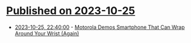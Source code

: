 # [Published on 2023-10-25](index.md)

* [2023-10-25, 22:40:00](https://mobile.slashdot.org/story/23/10/25/2049246/motorola-demos-smartphone-that-can-wrap-around-your-wrist-again?utm_source=rss1.0mainlinkanon&utm_medium=feed) - [Motorola Demos Smartphone That Can Wrap Around Your Wrist (Again)](https://mobile.slashdot.org/story/23/10/25/2049246/motorola-demos-smartphone-that-can-wrap-around-your-wrist-again?utm_source=rss1.0mainlinkanon&utm_medium=feed)
